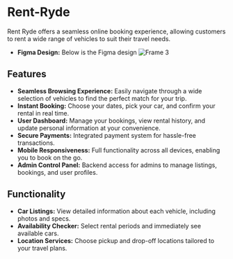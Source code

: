 # Rent-Ryde 
Rent Ryde offers a seamless online booking experience, allowing customers to rent a wide range of vehicles to suit their travel needs.
- **Figma Design:** Below is the Figma design 
![Frame 3](https://github.com/akshithP/rent-ryde/assets/72608430/c5ab944d-3f4a-4da2-9e24-dc0f716f46d6)

## Features

- **Seamless Browsing Experience:** Easily navigate through a wide selection of vehicles to find the perfect match for your trip.
- **Instant Booking:** Choose your dates, pick your car, and confirm your rental in real time.
- **User Dashboard:** Manage your bookings, view rental history, and update personal information at your convenience.
- **Secure Payments:** Integrated payment system for hassle-free transactions.
- **Mobile Responsiveness:** Full functionality across all devices, enabling you to book on the go.
- **Admin Control Panel:** Backend access for admins to manage listings, bookings, and user profiles.


## Functionality

- **Car Listings:** View detailed information about each vehicle, including photos and specs.
- **Availability Checker:** Select rental periods and immediately see available cars.
- **Location Services:** Choose pickup and drop-off locations tailored to your travel plans.

